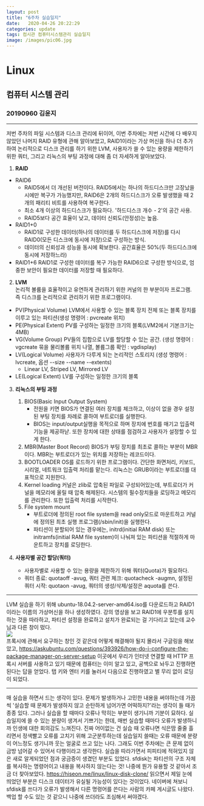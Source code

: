 ```yaml
---
layout: post
title: "6주차 실습일지"
date:	2020-04-26 20:22:29
categories: update
tags: 컴시관 컴퓨터시스템관리 실습일지
image: /images/pic06.jpg
---
```

# Linux
## 컴퓨터 시스템 관리
### 20190960 김윤지

_ _ _

저번 주차의 파일 시스템과 디스크 관리에 뒤이어, 이번 주차에는 저번 시간에 다 배우지 않았던 나머지 RAID 유형에 관해 알아보았고, RAID1이라는 가상 머신을 하나 더 추가하여 논리적으로 디스크 관리를 하기 위한 LVM, 사용자가 쓸 수 있는 용량을 제한하기 위한 쿼터, 그리고 리눅스의 부팅 과정에 대해 좀 더 자세하게 알아보았다.       
          
1. **RAID**
 - RAID6
    - RAID5에서 더 개선된 버전이다. RAID5에서는 하나의 하드디스크만 고장났을 시에만 복구가 가능했지만, RAID6은 2개의 하드디스크가 오류 발생했을 때 2개의 패리티 비트를 사용하여 복구한다.
    - 최소 4개 이상의 하드디스크가 필요하다. '하드디스크 개수 - 2'의 공간 사용.
    - RAID5보다 공간 효율이 낮고, 데이터 신뢰도(안정성)는 높음.
 - RAID1+0
    - RAID1로 구성한 데이터(하나의 데이터를 두 하드디스크에 저장)를 다시 RAID0(모든 디스크에 동시에 저장)으로 구성하는 방식. 
    - 데이터의 신뢰성과 성능을 동시에 확보한다. 공간효율은 50%(두 하드디스크에 동시에 저장하느라)
 - RAID1+6
    RAID1로 구성한 데이터를 복구 가능한 RAID6으로 구성한 방식으로, 엄중한 보안이 필요한 데이터를 저장할 때 필요하다. 
     
2. **LVM**          
    논리적 볼륨을 효율적이고 유연하게 관리하기 위한 커널의 한 부분이자 프로그램. 즉 디스크를 논리적으로 관리하기 위한 프로그램이다.
 - PV(Physical Volume)
   LVM에서 사용할 수 있는 블록 장치 전체 또는 블록 장치를 이루고 있는 파티션(생성 명령어 : pvcreate 위치)
 - PE(Physical Extent)
    PV를 구성하는 일정한 크기의 블록(LVM2에서 기본크기는 4MB)
 - VG(Volume Group)
   PV들의 집합으로 LV를 할당할 수 있는 공간. (생성 명령어 : vgcreate 묶을 물리볼륨 위치 나열, 볼륨그룹 확인 : vgdisplay)
 - LV(Logical Volume)
   사용자가 다루게 되는 논리적인 스토리지 (생성 명령어 : lvcreate, 옵션 --size --name --extents)
    - Linear LV, Striped LV, Mirrored LV
 - LE(Logical Extent)
   LV를 구성하는 일정한 크기의 블록
           
3. **리눅스의 부팅 과정**
    1. BIOS(Basic Input Output System)
        - 전원을 키면 BIOS가 연결된 여러 장치를 체크하고, 이상이 없을 경우 설정된 부팅 장치를 차례로 콜하여 부트로더를 실행한다.
        - BIOS는 input/output실행을 목적으로 하며 장치에 번호를 매기고 입출력 기능을 제공하낟. 또한 장치에 대한 상태를 점검하고 사용자가 설정할 수 있게 한다.
    2. MBR(Master Boot Record)
        BIOS가 부팅 장치를 최초로 콜하는 부분이 MBR이다. MBR는 부트로더가 있는 위치를 저장하는 레코드이다.
    3. BOOTLOADER
        OS를 로드하기 위한 프로그램이다. 간단한 화면처리, 키보드, 시리얼, 네트워크 입출력 처리를 맡는다. 리눅스는 GRUB이라는 부트로더를 대표적으로 지원한다.
    4. Kernel loading
        커널은 zlib로 압축된 파일로 구성되어있는데, 부트로더가 커널을 메모리에 올릴 때 압축 해제된다. 시스템의 필수장치들을 로딩하고 메모리를 관리한다. 또한 입출력 처리를 시작한다.
    5. File system mount
        - 부트로더에 정의된 root file system을 read only모드로 마운트하고 커널에 정의된 최초 실행 프로그램(/sbin/init)을 실행한다.
        - 파티션이 분할되어 있는 경우에는, initrd(initial RAM disk) 또는 initramfs(initial RAM file system)이 나눠져 있는 파티션을 적절하게 마운트하고 장치를 로딩한다.
        
4. **사용자별 공간 할당(쿼터)**
    - 사용자별로 사용할 수 있는 용량을 제한하기 위해 쿼터(Quota)가 필요하다. 
    - 쿼터 종료: quotaoff -avug, 쿼터 관련 체크: quotacheck -augmn, 설정된 쿼터 시작: quotaon -avug, 쿼터의 생성/삭제/설정은 aquota를 쓴다.
_ _ _

LVM 실습을 하기 위해 ubuntu-18.04.2-server-amd64.iso를 다운로드하고 RAID1이라는 이름의 가상머신을 하나 생성하였다. 강의 영상을 보고 RAID1에 우분투를 설치하는 것을 따라하고, 파티션 설정을 완료하고 설치가 완료되는 걸 기다리고 있는데 교수님과 다른 창이 떴다.      
![](https://github.com/objectio/objectio.github.io/blob/master/images/6-e1.JPG?raw=true)       
프록시에 관해서 요구하는 창인 것 같은데 어떻게 해결해야 될지 몰라서 구글링을 해보았고, <https://askubuntu.com/questions/393926/how-do-i-configure-the-package-manager-on-server-setup> 이곳에서 우리가 인터넷 연결할 때 HTTP 프록시 서버를 사용하고 있기 때문에 컴퓨터는 이미 알고 있고, 공백으로 놔두고 진행하면 된다는 답을 얻었다. 탭 키와 엔터 키를 눌러서 다음으로 진행하였고 별 무리 없이 로딩이 되었다.        

_ _ _

매 실습을 하면서 드는 생각이 있다. 문제가 발생하거나 고민한 내용을 써야하는데 가끔씩 '실습할 때 문제가 발생하지 않고 순탄하게 넘어가면 어떡하지?'라는 생각이 들 때가 종종 있다. 그러나 실습을 할 때마다 오류나 막히는 부분이 생기니까 기분이 묘하다. 실습일지에 쓸 수 있는 분량이 생겨서 기쁘기는 한데, 매번 실습할 때마다 오류가 발생하니까 인생에 대한 회의감도 느껴진다. 진짜 어이없는 건 실습 때 오류나면 식은땀 줄줄 흘리면서 정색빨고 오류를 고치기 위해 고군분투하는데 실습일지 쓸때는 오류 때문에 분량이 어느정도 생기니까 웃는 얼굴로 쓰고 있는 나다. 그래도 이번 주차에는 큰 문제 없이 금방 넘어갈 수 있어서 다행이라고 생각한다. 실습을 따라가면서 피피티에 적혀있지 않은 새로 알게되었던 점과 궁금증이 생겼던 부분도 있었다. sfdisk는 파티션의 구조 자체를 복사하는 명령어이고 내용을 복사하지 않는다는 것! 나중에 뭔가 유용할 것 같아서 조금 더 찾아보았다. <https://hiseon.me/linux/linux-disk-clone/> 읽으면서 제일 눈에 띄었던 부분은 디스크 데이터가 유실될 가능성이 있다는 것이었다. 네이버에 쳐보니 sfdisk를 쓰다가 오류가 발생해서 다른 명령어를 쓴다는 사람의 카페 게시글도 나왔다. 백업 할 수도 있는 것 같으니 나중에 쓰더라도 조심해서 써야겠다. 